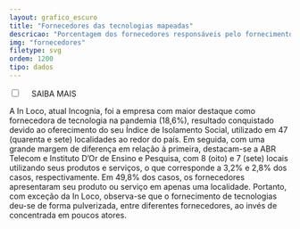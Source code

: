 ```yaml
---
layout: grafico_escuro
title: "Fornecedores das tecnologias mapeadas"
descricao: "Porcentagem dos fornecedores responsáveis pelo fornecimento das tecnologias mapeadas."
img: "fornecedores"
filetype: svg
ordem: 1200
tipo: dados
---
```


<div class="accordion">
    <div class="option">
      <input type="checkbox" id="toggle{{ page.ordem }}" class="toggle" />
      <label class="titleaco" for="toggle{{page.ordem}}">SAIBA MAIS&nbsp; 
      </label>
      <div class="contentaco">
        <p>A In Loco, atual Incognia, foi a empresa com maior destaque como fornecedora de tecnologia na pandemia (18,6%), resultado conquistado devido ao oferecimento do seu Índice de Isolamento Social, utilizado em 47 (quarenta e sete) localidades ao redor do país. Em seguida, com uma grande margem de diferença em relação à primeira, destacam-se a ABR Telecom e Instituto D’Or de Ensino e Pesquisa, com 8 (oito) e 7 (sete) locais utilizando seus produtos e serviços, o que corresponde a 3,2% e 2,8% dos casos, respectivamente. Em 49,8% dos casos, os fornecedores apresentaram seu produto ou serviço em apenas uma localidade. Portanto, com exceção da In Loco, observa-se que o fornecimento de tecnologias deu-se de forma pulverizada, entre diferentes fornecedores, ao invés de concentrada em poucos atores. </p>
      </div>
    </div>
  </div>
